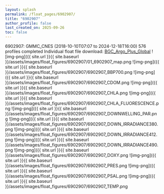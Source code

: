 ```yaml
---
layout: splash
permalink: /float_pages/6902907/
title: "6902907"
author_profile: false
last_created_on: 2025-09-26
toc: false
---
```

 
6902907: GMMC_CNES (2018-10-10T07:07 to 2024-12-18T16:00)
576 profiles completed
Individual float file download: [BGC_Argo_Plus_Global](https://ftp.soest.hawaii.edu/bgc_argo_plus/Individual_Floats/outliers_removed/6902907_Sprof_processed.nc)
![img-png]({{ site.url }}{{ site.baseurl }}/assets/images/float_figures/6902907/01_6902907_map.png
![img-png]({{ site.url }}{{ site.baseurl }}/assets/images/float_figures/6902907/6902907_BBP700.png
![img-png]({{ site.url }}{{ site.baseurl }}/assets/images/float_figures/6902907/6902907_CDOM.png
![img-png]({{ site.url }}{{ site.baseurl }}/assets/images/float_figures/6902907/6902907_CHLA.png
![img-png]({{ site.url }}{{ site.baseurl }}/assets/images/float_figures/6902907/6902907_CHLA_FLUORESCENCE.png
![img-png]({{ site.url }}{{ site.baseurl }}/assets/images/float_figures/6902907/6902907_DOWNWELLING_PAR.png
![img-png]({{ site.url }}{{ site.baseurl }}/assets/images/float_figures/6902907/6902907_DOWN_IRRADIANCE380.png
![img-png]({{ site.url }}{{ site.baseurl }}/assets/images/float_figures/6902907/6902907_DOWN_IRRADIANCE412.png
![img-png]({{ site.url }}{{ site.baseurl }}/assets/images/float_figures/6902907/6902907_DOWN_IRRADIANCE490.png
![img-png]({{ site.url }}{{ site.baseurl }}/assets/images/float_figures/6902907/6902907_DOXY.png
![img-png]({{ site.url }}{{ site.baseurl }}/assets/images/float_figures/6902907/6902907_PRES.png
![img-png]({{ site.url }}{{ site.baseurl }}/assets/images/float_figures/6902907/6902907_PSAL.png
![img-png]({{ site.url }}{{ site.baseurl }}/assets/images/float_figures/6902907/6902907_TEMP.png
